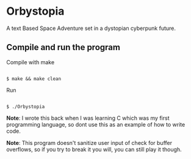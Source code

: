 # Orbystopia

A text Based Space Adventure set in a dystopian cyberpunk future.



## Compile and run the program

Compile with make

```

$ make && make clean
```
 

Run

```

$ ./Orbystopia
```

**Note**: I wrote this back when I was learning C which was my first programming language, 
so dont use this as an example of how to write code.

**Note**: This program doesn't sanitize user input of check for buffer overflows,
so if you try to break it you will, you can still play it though.

